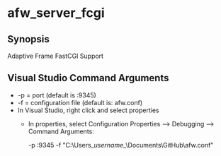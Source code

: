 afw_server_fcgi
===============

## Synopsis

Adaptive Frame FastCGI Support

## Visual Studio Command Arguments

* -p = port (default is :9345)
* -f = configuration file (default is: afw.conf)
* In Visual Studio, right click and select properties
  * In properties, select Configuration Properties --> Debugging --> Command Arguments:

      -p :9345 -f "C:\Users\__username__\Documents\GitHub\afw.conf"